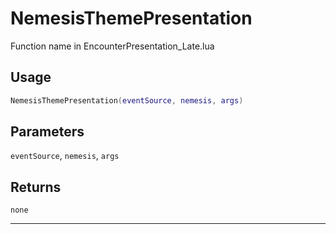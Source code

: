 # NemesisThemePresentation
Function name in EncounterPresentation_Late.lua
## Usage
```lua
NemesisThemePresentation(eventSource, nemesis, args)
```
## Parameters
`eventSource`, `nemesis`, `args`
## Returns
`none`

---